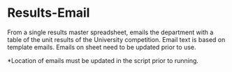 # Results-Email
From a single results master spreadsheet, emails the department with a table of the unit results of the University competition. Email text is based on template emails. Emails on sheet need to be updated prior to use.

*Location of emails must be updated in the script prior to running.
